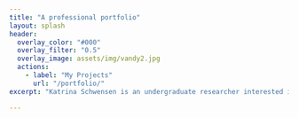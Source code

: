 ```yaml
---
title: "A professional portfolio"
layout: splash
header:
  overlay_color: "#000"
  overlay_filter: "0.5"
  overlay_image: assets/img/vandy2.jpg
  actions:
    - label: "My Projects"
      url: "/portfolio/"
excerpt: "Katrina Schwensen is an undergraduate researcher interested in the intersection between biomolecular engineering and traditional design principles"

---
```



